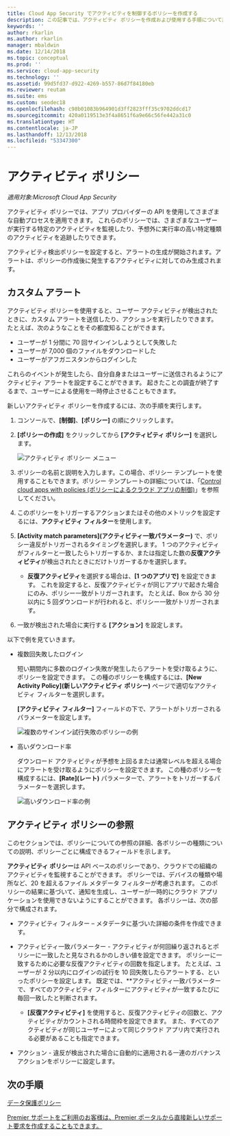 ```yaml
---
title: Cloud App Security でアクティビティを制御するポリシーを作成する
description: この記事では、アクティビティ ポリシーを作成および使用する手順について説明します。
keywords: ''
author: rkarlin
ms.author: rkarlin
manager: mbaldwin
ms.date: 12/14/2018
ms.topic: conceptual
ms.prod: ''
ms.service: cloud-app-security
ms.technology: ''
ms.assetid: 99d5fd37-d922-4269-b557-86d7f84180eb
ms.reviewer: reutam
ms.suite: ems
ms.custom: seodec18
ms.openlocfilehash: c98b01083b964901d3ff2823fff35c9702ddcd17
ms.sourcegitcommit: 420a0119513e3f4a8651f6a9e66c56fe442a31c0
ms.translationtype: HT
ms.contentlocale: ja-JP
ms.lasthandoff: 12/13/2018
ms.locfileid: "53347300"
---
```

# <a name="activity-policies"></a>アクティビティ ポリシー

*適用対象:Microsoft Cloud App Security*

アクティビティ ポリシーでは、アプリ プロバイダーの API を使用してさまざまな自動プロセスを適用できます。 これらのポリシーでは、さまざまなユーザーが実行する特定のアクティビティを監視したり、予想外に実行率の高い特定種類のアクティビティを追跡したりできます。  
  
アクティビティ検出ポリシーを設定すると、アラートの生成が開始されます。アラートは、ポリシーの作成後に発生するアクティビティに対してのみ生成されます。
  
  
## <a name="custom-alerts"></a>カスタム アラート  

アクティビティ ポリシーを使用すると、ユーザー アクティビティが検出されたときに、カスタム アラートを送信したり、アクションを実行したりできます。 たとえば、次のようなことをその都度知ることができます。

- ユーザーが 1 分間に 70 回サインインしようとして失敗した
- ユーザーが 7,000 個のファイルをダウンロードした
- ユーザーがアフガニスタンからログインした

これらのイベントが発生したら、自分自身またはユーザーに送信されるようにアクティビティ アラートを設定することができます。 起きたことの調査が終了するまで、ユーザーによる使用を一時停止させることもできます。  
  
新しいアクティビティ ポリシーを作成するには、次の手順を実行します。  
  
1. コンソールで、**[制御]**、**[ポリシー]** の順にクリックします。  
  
2. **[ポリシーの作成]** をクリックしてから **[アクティビティ ポリシー]** を選択します。  
  
     ![アクティビティ ポリシー メニュー](./media/activity-policy-menu.png "activity policy menu")  
  
3. ポリシーの名前と説明を入力します。この場合、ポリシー テンプレートを使用することもできます。ポリシー テンプレートの詳細については、「[Control cloud apps with policies (ポリシーによるクラウド アプリの制御)](control-cloud-apps-with-policies.md)」を参照してください。  
  
4. このポリシーをトリガーするアクションまたはその他のメトリックを設定するには、**アクティビティ フィルター**を使用します。  
  
5. **[Activity match parameters]\(アクティビティ一致パラメーター\)** で、ポリシー違反がトリガーされるタイミングを選択します。 1 つのアクティビティがフィルターと一致したらトリガーするか、または指定した数の**反復アクティビティ**が検出されたときにだけトリガーするかを選択します。  
    - **反復アクティビティ**を選択する場合は、**[1 つのアプリで]** を設定できます。 これを設定すると、反復アクティビティが同じアプリで起きた場合にのみ、ポリシー一致がトリガーされます。 たとえば、Box から 30 分以内に 5 回ダウンロードが行われると、ポリシー一致がトリガーされます。  
  
6. 一致が検出された場合に実行する **[アクション]** を設定します。  
  
以下で例を見ていきます。  
  
- 複数回失敗したログイン  
  
     短い期間内に多数のログイン失敗が発生したらアラートを受け取るように、ポリシーを設定できます。 この種のポリシーを構成するには、**[New Activity Policy]\(新しいアクティビティ ポリシー\)** ページで適切なアクティビティ フィルターを選択します。  
  
     **[アクティビティ フィルター]** フィールドの下で、アラートがトリガーされるパラメーターを設定します。  
  
     ![複数のサインイン試行失敗のポリシーの例](./media/multiple-failed-log-on-attempts-policy-example.png "複数のログオン試行失敗のポリシーの例")  
  
- 高いダウンロード率  
  
     ダウンロード アクティビティが予想を上回るまたは通常レベルを超える場合にアラートを受け取るようにポリシーを設定できます。 この種のポリシーを構成するには、**[Rate]\(レート\)** パラメーターで、アラートをトリガーするパラメーターを選択します。  
  
     ![高いダウンロード率の例](./media/high-download-rate-example.png "high download rate example")  
  
  
## <a name="activity-policy-reference"></a>アクティビティ ポリシーの参照  

このセクションでは、ポリシーについての参照の詳細、各ポリシーの種類についての説明、ポリシーごとに構成できるフィールドを示します。  
  
**アクティビティ ポリシー**は API ベースのポリシーであり、クラウドでの組織のアクティビティを監視することができます。 ポリシーでは、デバイスの種類や場所など、20 を超えるファイル メタデータ フィルターが考慮されます。 このポリシーの結果に基づいて、通知を生成し、ユーザーが一時的にクラウド アプリケーションを使用できないようにすることができます。
各ポリシーは、次の部分で構成されます。  
  
- アクティビティ フィルター – メタデータに基づいた詳細の条件を作成できます。  
  
- アクティビティ一致パラメーター - アクティビティが何回繰り返されるとポリシーに一致したと見なされるかのしきい値を設定できます。  ポリシーに一致するために必要な反復アクティビティの回数を指定します。 たとえば、ユーザーが 2 分以内にログインの試行を 10 回失敗したらアラートする、といったポリシーを設定します。 既定では、**アクティビティ一致パラメーターで、すべてのアクティビティ フィルターにアクティビティが一致するたびに毎回一致したと判断されます。

  - **[反復アクティビティ]** を使用すると、反復アクティビティの回数と、アクティビティがカウントされる時間枠を設定できます。 また、すべてのアクティビティが同じユーザーによって同じクラウド アプリ内で実行される必要があることも指定できます。  
  
  
- アクション - 違反が検出された場合に自動的に適用される一連のガバナンス アクションをポリシーに設定します。  
  
## <a name="next-steps"></a>次の手順
  
[データ保護ポリシー](data-protection-policies.md)

[Premier サポートをご利用のお客様は、Premier ポータルから直接新しいサポート要求を作成することもできます。](https://premier.microsoft.com/)  
  
